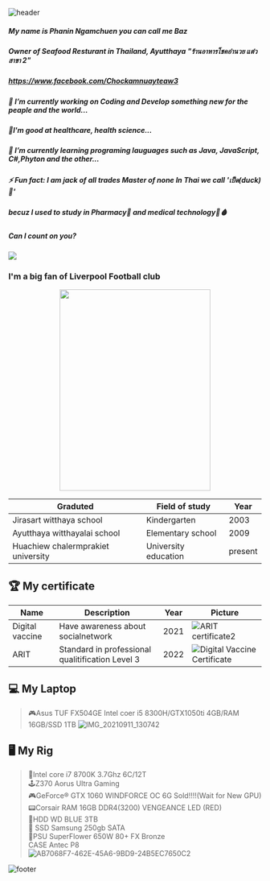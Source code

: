 ![header](https://capsule-render.vercel.app/api?type=wave&color=0:0AD7D7,100:B2F7F7&height=250&section=header&text=Hi%20There!%20Welcome&fontSize=90)
##### My name is Phanin Ngamchuen you can call me Baz
##### Owner of Seafood Resturant in Thailand, Ayutthaya "ร้านอาหารโชคอำนวย แต๋ว สาขา 2"  
##### https://www.facebook.com/Chockamnuayteaw3
##### 🔭 I’m currently working on Coding and Develop something new for the peaple and the world...  
##### :muscle:I'm good at healthcare, health science...
##### 🌱 I’m currently learning programing lauguages such as Java, JavaScript, C#,Phyton and the other...  
##### ⚡ Fun fact: I am jack of all trades Master of none In Thai we call 'เป็ด(duck)🦆'  
##### becuz I used to study in Pharmacy:pill: and medical technology:syringe::drop_of_blood:  	
##### Can I count on you?  
![](https://komarev.com/ghpvc/?username=your-github-username&color=red)  
### I'm a big fan of Liverpool Football club  


<p align="center">
  <img width="300" height="400" src="https://user-images.githubusercontent.com/88023631/161920755-dbc24076-b253-4be0-89f9-750de03edf56.jpg">
</p>

|  Graduted  |  Field of study  |  Year  | 
| ------------- | ------------- | ------------- |
|  Jirasart witthaya school  |  Kindergarten  |2003  |
|  Ayutthaya witthayalai school  |  Elementary school  |  2009  |
|  Huachiew chalermprakiet university  |  University education  |  present  |      

## :trophy:	My certificate 
|  Name  |  Description  |  Year  |  Picture  |
| ------------- | ------------- | ------------- | ------------- |
|  Digital vaccine  |  Have awareness about socialnetwork  |  2021  |  ![ARIT certificate2](https://user-images.githubusercontent.com/88023631/161981497-06f876af-531e-4b4e-a0d0-72859ffbf2ae.png)  |
|  ARIT  |  Standard in professional qualitification Level 3  |  2022  |  ![Digital Vaccine Certificate](https://user-images.githubusercontent.com/88023631/161981930-51aa3512-a43c-4799-a592-e91fd7190d7d.png)  |




## 💻 My Laptop
> 🎮Asus TUF FX504GE Intel coer i5 8300H/GTX1050ti 4GB/RAM 16GB/SSD 1TB
![IMG_20210911_130742](https://user-images.githubusercontent.com/88023631/161929310-55a8f4b6-4958-40d2-af82-b636c04772ba.jpg)  
## 🖥️ My Rig  
> 🧠Intel core i7 8700K 3.7Ghz 6C/12T  
> 🕹️Z370 Aorus Ultra Gaming  
> 🎮GeForce® GTX 1060 WINDFORCE OC 6G Sold!!!!(Wait for New GPU)  
> 📟Corsair RAM 16GB DDR4(3200) VENGEANCE LED (RED)  
> 🧩HDD WD BLUE 3TB  
> 🎰	SSD Samsung 250gb SATA  
> 🔋PSU SuperFlower 650W 80+ FX Bronze  
> CASE Antec P8  
![AB7068F7-462E-45A6-9BD9-24B5EC7650C2](https://user-images.githubusercontent.com/88023631/161930939-aef9602c-0050-41b6-867f-3c5e93fa366b.jpeg)

![footer](https://capsule-render.vercel.app/api?section=footer&height=250&color=0:0AD7D7,100:B2F7F7)

<!--
**ZibomiN/ZibomIN** is a ✨ _special_ ✨ repository because its `README.md` (this file) appears on your GitHub profile.

Here are some ideas to get you started:

- My name is Phanin Ngamchuen you can call me Baz
🔭 I’m currently working on Coding and Develop something
- 🌱 I’m currently learning ...
- 👯 I’m looking to collaborate on ...
- 🤔 I’m looking for help with ...
- 💬 Ask me about ...
- 📫 How to reach me: ...
- 😄 Pronouns: ...
- ⚡ Fun fact: ...
-->
